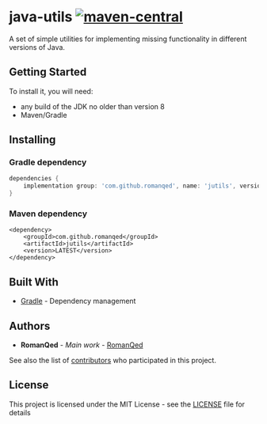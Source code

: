 # java-utils [![maven-central](https://img.shields.io/maven-central/v/com.github.romanqed/jutils?color=blue)](https://repo1.maven.org/maven2/com/github/romanqed/jutils/)

A set of simple utilities for implementing missing functionality in different versions of Java.

## Getting Started

To install it, you will need:

* any build of the JDK no older than version 8
* Maven/Gradle

## Installing

### Gradle dependency

```Groovy
dependencies {
    implementation group: 'com.github.romanqed', name: 'jutils', version: 'LATEST'
}
```

### Maven dependency

```
<dependency>
    <groupId>com.github.romanqed</groupId>
    <artifactId>jutils</artifactId>
    <version>LATEST</version>
</dependency>
```

## Built With

* [Gradle](https://gradle.org) - Dependency management

## Authors
* **RomanQed** - *Main work* - [RomanQed](https://github.com/RomanQed)

See also the list of [contributors](https://github.com/AmayaFramework/amaya-filters/contributors)
who participated in this project.

## License

This project is licensed under the MIT License - see the [LICENSE](LICENSE) file for details
